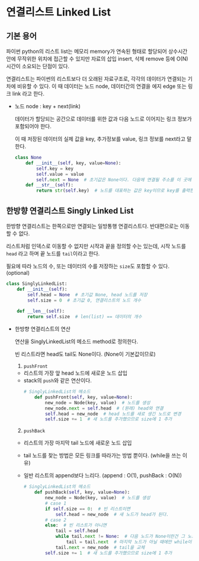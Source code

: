 # 연결리스트 Linked List


## 기본 용어
파이썬 python의 리스트 list는 메모리 memory가 연속된 형태로 할당되어 상수시간 안에 무작위한 위치에 접근할 수 있지만 자료의 삽입 insert, 삭제 remove 등에 O(N)시간이 소요되는 단점이 있다.

연결리스트는 파이썬의 리스트보다 더 오래된 자료구조로, 각각의 데이터가 연결되는 기차에 비유할 수 있다. 이 때 데이터는 노드 node, 데이터간의 연결을 에지 edge 또는 링크 link 라고 한다.

* 노드 node : key + next(link)

    데이터가 할당되는 공간으로 데이터를 위한 값과 다음 노드로 이어지는 링크 정보가 포함되어야 한다.
    
    이 때 저장된 데이터의 실제 값을 key, 추가정보를 value, 링크 정보를 next라고 말한다.
    ```py
    class None
        def __init__(self, key, value=None):
            self.key = key
            self.value = value
            self.next = None  # 초기값은 None이다. 다음에 연결될 주소를 이 곳에 연결한다.
        def __str__(self):
            return str(self.key)  # 노드를 대표하는 값은 key이므로 key를 출력한다.
    ```

## 한방향 연결리스트 Singly Linked List
한방향 연결리스트는 한쪽으로만 연결되는 일방통행 연결리스트다. 반대편으로는 이동할 수 없다.

리스트처럼 인덱스로 이동할 수 없지만 시작과 끝을 정의할 수는 있는데, 시작 노드를 `head` 라고 하며 끝 노드를 `tail`이라고 한다.

필요에 따라 노드의 수, 또는 데이터의 수를 저장하는 `size`도 포함할 수 있다. (optional)

```py
class SinglyLinkedList:
    def __init__(self):
        self.head = None  # 초기값 None, head 노드를 저장
        self.size = 0  # 초기값 0, 연결리스트의 노드 개수
    
    def __len__(self):
        return self.size  # len(list) == 데이터의 개수
```

* 한방향 연결리스트의 연산

    연산을 SinglyLinkedList의 메소드 method로 정의한다.
    
    빈 리스트라면 head도 tail도 None이다. (None이 기본값이므로)

    1. `pushFront`
    * 리스트의 가장 앞 head 노드에 새로운 노드 삽입
    * stack의 `push`와 같은 연산이다.
        ```py
        # SinglyLinkedList의 메소드
            def pushFront(self, key, value=None):
                new_node = Node(key, value)  # 노드를 생성
                new_node.next = self.head  # (원래) head와 연결
                self.head = new_node  # head 노드를 새로 생긴 노드로 변경
                self.size += 1  # 새 노드를 추가했으므로 size에 1 추가
        ```

    2. `pushBack`
    * 리스트의 가장 마지막 tail 노드에 새로운 노드 삽입
    * tail 노드를 찾는 방법은 모든 링크를 따라가는 방법 뿐이다. (while을 쓰는 이유)
    * 일반 리스트의 append보다 느리다. (append : O(1), pushBack : O(N))

        ```py
        # SinglyLinkedList의 메소드
            def pushBack(self, key, value=None):
                new_node = Node(key, value)  # 노드를 생성
                # case 1
                if self.size == 0:  # 빈 리스트이면
                    self.head = new_node  # 새 노드가 head가 된다.
                # case 2
                else:  # 빈 리스트가 아니면
                    tail = self.head
                    while tail.next != None:  # 다음 노드가 None이란건 그 노드가 마지막 노드라는 말
                        tail = tail.next  # 마지막 노드가 아닐 때에만 while이 돌아가므로 그 다음노드로 교체
                    tail.next = new_node  # tail을 교체
                self.size += 1  # 새 노드를 추가했으므로 size에 1 추가
        ```